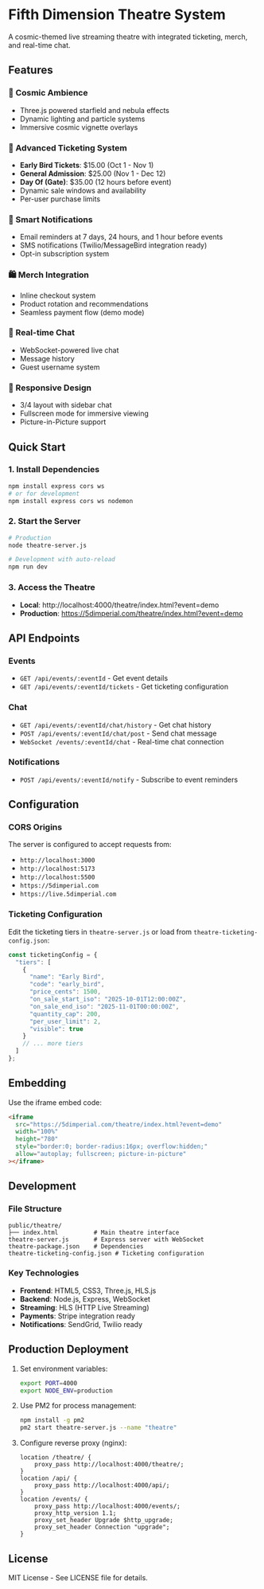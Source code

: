 # Fifth Dimension Theatre System

A cosmic-themed live streaming theatre with integrated ticketing, merch, and real-time chat.

## Features

### 🌌 Cosmic Ambience
- Three.js powered starfield and nebula effects
- Dynamic lighting and particle systems
- Immersive cosmic vignette overlays

### 🎫 Advanced Ticketing System
- **Early Bird Tickets**: $15.00 (Oct 1 - Nov 1)
- **General Admission**: $25.00 (Nov 1 - Dec 12)
- **Day Of (Gate)**: $35.00 (12 hours before event)
- Dynamic sale windows and availability
- Per-user purchase limits

### 📧 Smart Notifications
- Email reminders at 7 days, 24 hours, and 1 hour before events
- SMS notifications (Twilio/MessageBird integration ready)
- Opt-in subscription system

### 🛍️ Merch Integration
- Inline checkout system
- Product rotation and recommendations
- Seamless payment flow (demo mode)

### 💬 Real-time Chat
- WebSocket-powered live chat
- Message history
- Guest username system

### 📱 Responsive Design
- 3/4 layout with sidebar chat
- Fullscreen mode for immersive viewing
- Picture-in-Picture support

## Quick Start

### 1. Install Dependencies
```bash
npm install express cors ws
# or for development
npm install express cors ws nodemon
```

### 2. Start the Server
```bash
# Production
node theatre-server.js

# Development with auto-reload
npm run dev
```

### 3. Access the Theatre
- **Local**: http://localhost:4000/theatre/index.html?event=demo
- **Production**: https://5dimperial.com/theatre/index.html?event=demo

## API Endpoints

### Events
- `GET /api/events/:eventId` - Get event details
- `GET /api/events/:eventId/tickets` - Get ticketing configuration

### Chat
- `GET /api/events/:eventId/chat/history` - Get chat history
- `POST /api/events/:eventId/chat/post` - Send chat message
- `WebSocket /events/:eventId/chat` - Real-time chat connection

### Notifications
- `POST /api/events/:eventId/notify` - Subscribe to event reminders

## Configuration

### CORS Origins
The server is configured to accept requests from:
- `http://localhost:3000`
- `http://localhost:5173`
- `http://localhost:5500`
- `https://5dimperial.com`
- `https://live.5dimperial.com`

### Ticketing Configuration
Edit the ticketing tiers in `theatre-server.js` or load from `theatre-ticketing-config.json`:

```javascript
const ticketingConfig = {
  "tiers": [
    {
      "name": "Early Bird",
      "code": "early_bird",
      "price_cents": 1500,
      "on_sale_start_iso": "2025-10-01T12:00:00Z",
      "on_sale_end_iso": "2025-11-01T00:00:00Z",
      "quantity_cap": 200,
      "per_user_limit": 2,
      "visible": true
    }
    // ... more tiers
  ]
};
```

## Embedding

Use the iframe embed code:

```html
<iframe
  src="https://5dimperial.com/theatre/index.html?event=demo"
  width="100%"
  height="780"
  style="border:0; border-radius:16px; overflow:hidden;"
  allow="autoplay; fullscreen; picture-in-picture"
></iframe>
```

## Development

### File Structure
```
public/theatre/
├── index.html          # Main theatre interface
theatre-server.js       # Express server with WebSocket
theatre-package.json    # Dependencies
theatre-ticketing-config.json # Ticketing configuration
```

### Key Technologies
- **Frontend**: HTML5, CSS3, Three.js, HLS.js
- **Backend**: Node.js, Express, WebSocket
- **Streaming**: HLS (HTTP Live Streaming)
- **Payments**: Stripe integration ready
- **Notifications**: SendGrid, Twilio ready

## Production Deployment

1. Set environment variables:
   ```bash
   export PORT=4000
   export NODE_ENV=production
   ```

2. Use PM2 for process management:
   ```bash
   npm install -g pm2
   pm2 start theatre-server.js --name "theatre"
   ```

3. Configure reverse proxy (nginx):
   ```nginx
   location /theatre/ {
       proxy_pass http://localhost:4000/theatre/;
   }
   location /api/ {
       proxy_pass http://localhost:4000/api/;
   }
   location /events/ {
       proxy_pass http://localhost:4000/events/;
       proxy_http_version 1.1;
       proxy_set_header Upgrade $http_upgrade;
       proxy_set_header Connection "upgrade";
   }
   ```

## License

MIT License - See LICENSE file for details.
